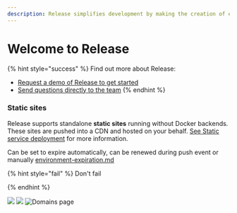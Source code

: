 ```yaml
---
description: Release simplifies development by making the creation of environments easy
---
```


# Welcome to Release
{% hint style="success" %}
Find out more about Release:

* [Request a demo of Release to get started](https://releasehub.com)
* [Send questions directly to the team](mailto:hello@releasehub.com)
{% endhint %}


### Static sites

Release supports standalone **static sites** running without Docker backends. These sites are pushed into a CDN and hosted on your behalf. [See Static service deployment](reference-guide/static-service-deployment.md) for more information.

Can be set to expire automatically, can be renewed during push event or manually [environment-expiration.md](reference-guide/environment-expiration.md "mention")

{% hint style="fail" %}
Don't fail

{% endhint %}

![](../.gitbook/assets/2-repo-select-go-nginx-new.png)
![](../.gitbook/assets/rails\_postgres\_redis\_backend\_name.png)
![Domains page](<../../.gitbook/assets/Screen Shot 2022-03-30 at 12.52.48 PM.png>)

